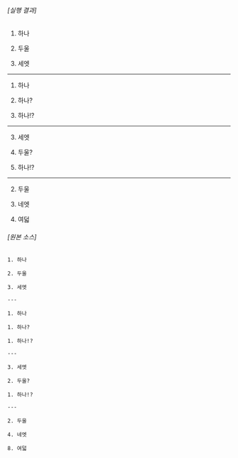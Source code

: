 ###### [실행 결과]

1. 하나

2. 두울

3. 세엣

---

1. 하나

1. 하나?

1. 하나!?

---

3. 세엣

2. 두울?

1. 하나!?

---

2. 두울

4. 네엣

8. 여덟

###### [원본 소스]

```
1. 하나

2. 두울

3. 세엣

---

1. 하나

1. 하나?

1. 하나!?

---

3. 세엣

2. 두울?

1. 하나!?

---

2. 두울

4. 네엣

8. 여덟
```
